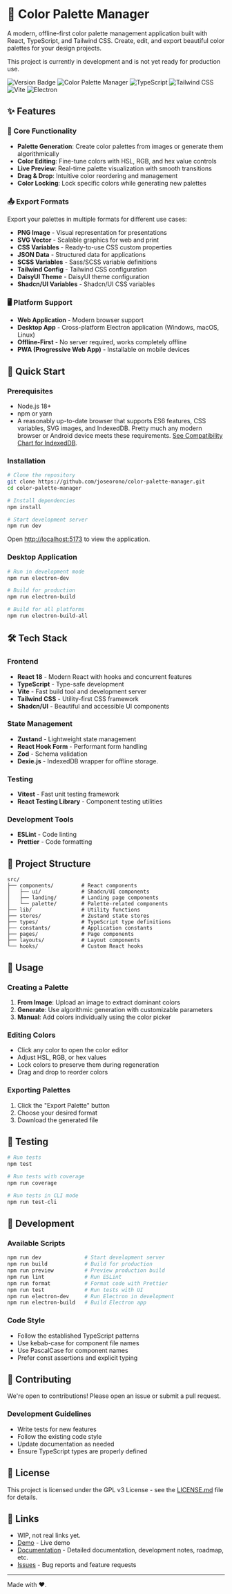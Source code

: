 # 🎨 Color Palette Manager

A modern, offline-first color palette management application built with React, TypeScript, and Tailwind CSS. Create, edit, and export beautiful color palettes for your design projects.

This project is currently in development and is not yet ready for production use.


![Version Badge](https://img.shields.io/badge/version-0.0.1-green)
![Color Palette Manager](https://img.shields.io/badge/React-18.x-blue?logo=react)
![TypeScript](https://img.shields.io/badge/TypeScript-5.x-blue?logo=typescript)
![Tailwind CSS](https://img.shields.io/badge/Tailwind-3.x-blue?logo=tailwindcss)
![Vite](https://img.shields.io/badge/Vite-5.x-purple?logo=vite)
![Electron](https://img.shields.io/badge/Electron-Ready-green?logo=electron)

## ✨ Features

### 🎯 Core Functionality
- **Palette Generation**: Create color palettes from images or generate them algorithmically
- **Color Editing**: Fine-tune colors with HSL, RGB, and hex value controls
- **Live Preview**: Real-time palette visualization with smooth transitions
- **Drag & Drop**: Intuitive color reordering and management
- **Color Locking**: Lock specific colors while generating new palettes

### 📤 Export Formats
Export your palettes in multiple formats for different use cases:
- **PNG Image** - Visual representation for presentations
- **SVG Vector** - Scalable graphics for web and print
- **CSS Variables** - Ready-to-use CSS custom properties
- **JSON Data** - Structured data for applications
- **SCSS Variables** - Sass/SCSS variable definitions
- **Tailwind Config** - Tailwind CSS configuration
- **DaisyUI Theme** - DaisyUI theme configuration
- **Shadcn/UI Variables** - Shadcn/UI CSS variables

### 🖥️ Platform Support
- **Web Application** - Modern browser support
- **Desktop App** - Cross-platform Electron application (Windows, macOS, Linux)
- **Offline-First** - No server required, works completely offline
- **PWA (Progressive Web App)** - Installable on mobile devices

## 🚀 Quick Start

### Prerequisites
- Node.js 18+
- npm or yarn
- A reasonably up-to-date browser that supports ES6 features, CSS variables, SVG images, and IndexedDB. Pretty much any modern browser or Android device meets these requirements. [See Compatibility Chart for IndexedDB](https://caniuse.com/indexeddb).


### Installation

```bash
# Clone the repository
git clone https://github.com/joseorono/color-palette-manager.git
cd color-palette-manager

# Install dependencies
npm install

# Start development server
npm run dev
```

Open [http://localhost:5173](http://localhost:5173) to view the application.

### Desktop Application

```bash
# Run in development mode
npm run electron-dev

# Build for production
npm run electron-build

# Build for all platforms
npm run electron-build-all
```

## 🛠️ Tech Stack

### Frontend
- **React 18** - Modern React with hooks and concurrent features
- **TypeScript** - Type-safe development
- **Vite** - Fast build tool and development server
- **Tailwind CSS** - Utility-first CSS framework
- **Shadcn/UI** - Beautiful and accessible UI components

### State Management
- **Zustand** - Lightweight state management
- **React Hook Form** - Performant form handling
- **Zod** - Schema validation
- **Dexie.js** - IndexedDB wrapper for offline storage.

### Testing
- **Vitest** - Fast unit testing framework
- **React Testing Library** - Component testing utilities

### Development Tools
- **ESLint** - Code linting
- **Prettier** - Code formatting

## 📁 Project Structure

```
src/
├── components/         # React components
│   ├── ui/             # Shadcn/UI components
│   ├── landing/        # Landing page components
│   └── palette/        # Palette-related components
├── lib/                # Utility functions
├── stores/             # Zustand state stores
├── types/              # TypeScript type definitions
├── constants/          # Application constants
├── pages/              # Page components
├── layouts/            # Layout components
└── hooks/              # Custom React hooks
```

## 🎨 Usage

### Creating a Palette
1. **From Image**: Upload an image to extract dominant colors
2. **Generate**: Use algorithmic generation with customizable parameters
3. **Manual**: Add colors individually using the color picker

### Editing Colors
- Click any color to open the color editor
- Adjust HSL, RGB, or hex values
- Lock colors to preserve them during regeneration
- Drag and drop to reorder colors

### Exporting Palettes
1. Click the "Export Palette" button
2. Choose your desired format
3. Download the generated file

## 🧪 Testing

```bash
# Run tests
npm test

# Run tests with coverage
npm run coverage

# Run tests in CLI mode
npm run test-cli
```

## 🔧 Development

### Available Scripts

```bash
npm run dev              # Start development server
npm run build            # Build for production
npm run preview          # Preview production build
npm run lint             # Run ESLint
npm run format           # Format code with Prettier
npm run test             # Run tests with UI
npm run electron-dev     # Run Electron in development
npm run electron-build   # Build Electron app
```

### Code Style
- Follow the established TypeScript patterns
- Use kebab-case for component file names
- Use PascalCase for component names
- Prefer const assertions and explicit typing

## 🤝 Contributing

We're open to contributions! Please open an issue or submit a pull request.

### Development Guidelines
- Write tests for new features
- Follow the existing code style
- Update documentation as needed
- Ensure TypeScript types are properly defined

## 📄 License

This project is licensed under the GPL v3 License - see the [LICENSE.md](LICENSE.md) file for details.

## 🔗 Links
- WIP, not real links yet.
- [Demo](https://your-demo-url.com) - Live demo
- [Documentation](./docs/) - Detailed documentation, development notes, roadmap, etc.
- [Issues](https://github.com/joseorono/color-palette-manager/issues) - Bug reports and feature requests

---

Made with ❤️.
